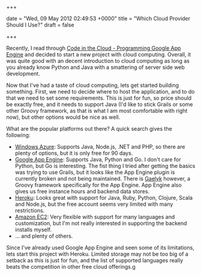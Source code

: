+++
 
date = "Wed, 09 May 2012 02:49:53 +0000"
title = "Which Cloud Provider Should I Use?"
draft = false
 
+++

Recently, I read through [Code in the Cloud - Programming Google App Engine](http://www.amazon.com/Code-Cloud-Pragmatic-Programmers-Chu-Carroll/dp/1934356638/ref=sr_1_1?ie=UTF8&amp;qid=1336529446&amp;sr=8-1) and decided to start a new project with cloud computing. Overall, it was quite good with an decent introduction to cloud computing as long as you already know Python and Java with a smattering of server side web development.

Now that I've had a taste of cloud computing, lets get started building something. First, we need to decide where to host the application, and to do that we need to set some requirements. This is just for fun, so price should be exactly free, and it needs to support Java (I'd like to stick Grails or some other Groovy framework, as that is what I am most comfortable with right now), but other options would be nice as well.

What are the popular platforms out there? A quick search gives the following:
* [Windows Azure](https://www.windowsazure.com/): Supports Java, Node.js, .NET and PHP, so there are plenty of options, but it is only free for 90 days.
* [Google App Engine](https://developers.google.com/appengine/): Supports Java, Python and Go. I don't care for Python, but Go is interesting. The fist thing I tried after getting the basics was trying to use Grails, but it looks like the App Engine plugin is currently broken and not being maintained. There is [Gaelyk](http://gaelyk.appspot.com/) however, a Groovy framework specifically for the App Engine. App Engine also gives us free instance hours and backend data stores.
* [Heroku](http://www.heroku.com/): Looks great with support for Java, Ruby, Python, Clojure, Scala and Node.js, but the free account seems very limited with many restrictions.
* [Amazon EC2](http://aws.amazon.com/ec2/): Very flexible with support for many languages and customization, but I'm not really interested in supporting the backend installs myself.
* ... and plenty of others.

Since I've already used Google App Engine and seen some of its limitations, lets start this project with Heroku. Limited storage may not be too big of a setback as this is just for fun, and the list of supported languages really beats the competition in other free cloud offerings.g
